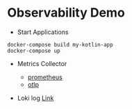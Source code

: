 # Observability Demo

- Start Applications

```shell
docker-compose build my-kotlin-app
docker-compose up
```

- Metrics Collector 
  - [prometheus](http://0.0.0.0:3000/explore?schemaVersion=1&panes=%7B%22ylu%22:%7B%22datasource%22:%22PBFA97CFB590B2093%22,%22queries%22:%5B%7B%22refId%22:%22A%22,%22expr%22:%22%7Bmetrics_collector%3D%5C%22prometheus%5C%22,%20origin%3D%5C%22otel%5C%22,%20app%3D%5C%22my-kotlin-app%5C%22,%20__name__%3D~%5C%22jvm.%2A%5C%22%7D%22,%22range%22:true,%22datasource%22:%7B%22type%22:%22prometheus%22,%22uid%22:%22PBFA97CFB590B2093%22%7D,%22editorMode%22:%22code%22,%22legendFormat%22:%22__auto%22,%22useBackend%22:false,%22disableTextWrap%22:false,%22fullMetaSearch%22:false,%22includeNullMetadata%22:true%7D%5D,%22range%22:%7B%22from%22:%22now-15m%22,%22to%22:%22now%22%7D%7D%7D&orgId=1)
  - [otlp](http://0.0.0.0:3000/explore?schemaVersion=1&panes=%7B%22ylu%22:%7B%22datasource%22:%22PBFA97CFB590B2093%22,%22queries%22:%5B%7B%22refId%22:%22A%22,%22expr%22:%22%7Bmetrics_collector%3D%5C%22otlp%5C%22,%20job%3D%5C%22my-kotlin-app%5C%22,%20__name__%3D~%5C%22jvm.%2A%5C%22%7D%22,%22range%22:true,%22datasource%22:%7B%22type%22:%22prometheus%22,%22uid%22:%22PBFA97CFB590B2093%22%7D,%22editorMode%22:%22code%22,%22legendFormat%22:%22__auto%22,%22useBackend%22:false,%22disableTextWrap%22:false,%22fullMetaSearch%22:false,%22includeNullMetadata%22:true%7D%5D,%22range%22:%7B%22from%22:%22now-15m%22,%22to%22:%22now%22%7D%7D%7D&orgId=1)

- Loki log [Link](http://0.0.0.0:3000/explore?schemaVersion=1&panes=%7B%22ylu%22:%7B%22datasource%22:%22P8E80F9AEF21F6940%22,%22queries%22:%5B%7B%22refId%22:%22A%22,%22expr%22:%22%7Bservice_name%3D%5C%22my-kotlin-app%5C%22%7D%22,%22queryType%22:%22range%22,%22datasource%22:%7B%22type%22:%22loki%22,%22uid%22:%22P8E80F9AEF21F6940%22%7D,%22editorMode%22:%22code%22,%22direction%22:%22backward%22%7D%5D,%22range%22:%7B%22from%22:%22now-15m%22,%22to%22:%22now%22%7D,%22panelsState%22:%7B%22logs%22:%7B%22visualisationType%22:%22logs%22%7D%7D%7D%7D&orgId=1)


